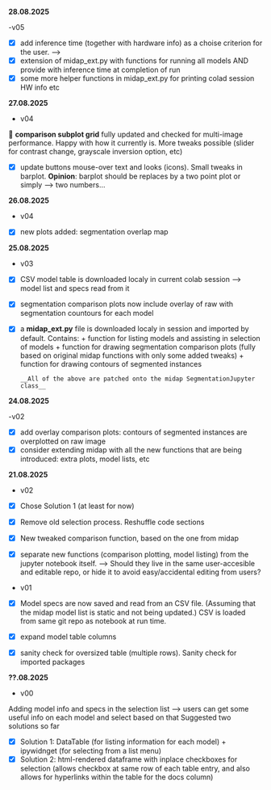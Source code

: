 **28.08.2025**

-v05

+ [X] add inference time (together with hardware info) as a choise criterion for the user. --> 
+ [X] extension of midap_ext.py with functions for running all models AND provide with inference time at completion of run
+ [X] some more helper functions in midap_ext.py for printing colad session HW info etc

**27.08.2025**
 - v04
  
🏁 **comparison subplot grid** fully updated and checked for multi-image performance. Happy with how it currently is. More tweaks possible (slider for contrast change, grayscale inversion option, etc)
+ [X] update buttons mouse-over text and looks (icons). Small tweaks in barplot. **Opinion**: barplot should be replaces by a two point plot or simply --> two numbers...

**26.08.2025**
- v04
+ [X] new plots added: segmentation overlap map

**25.08.2025**

- v03
+ [X] CSV model table is downloaded localy in current colab session --> model list and specs read from it
+ [X] segmentation comparison plots now include overlay of raw with segmentation countours for each model
+ [X] a **midap_ext.py** file is downloaded localy in session and imported by default. Contains:
      + function for listing models and assisting in selection of models
      + function for drawing segmentation comparison plots (fully based on original midap functions with only some added tweaks)
      + function for drawing contours of segmented instances
      
      __All of the above are patched onto the midap SegmentationJupyter class__

**24.08.2025**

-v02
+ [X] add overlay comparison plots: contours of segmented instances are overplotted on raw image
+ [X] consider extending midap with all the new functions that are being introduced: extra plots, model lists, etc

**21.08.2025**

- v02
+ [X] Chose Solution 1 (at least for now)
+ [X] Remove old selection process. Reshuffle code sections
+ [X] New tweaked comparison function, based on the one from midap
+ [X] separate new functions (comparison plotting, model listing) from the jupyter notebook itself. --> Should they live in the same user-accesible and editable repo, or hide it to avoid easy/accidental editing from users?
      

- v01
+ [X] Model specs are now saved and read from an CSV file. (Assuming that the midap model list is static and not being updated.) CSV is loaded from same git repo as notebook at run time.
+ [X] expand model table columns
+ [X] sanity check for oversized table (multiple rows). Sanity check for imported packages


**??.08.2025**

- v00
  
Adding model info and specs in the selection list --> users can get some useful info on each model and select based on that
Suggested two solutions so far
+ [X] Solution 1: DataTable (for listing information for each model) + ipywidnget (for selecting from a list menu)
+ [X] Solution 2: html-rendered dataframe with inplace checkboxes for selection (allows checkbox at same row of each table entry, and also allows for hyperlinks within the table for the docs column)
